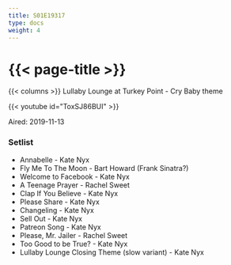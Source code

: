 ```yaml
---
title: S01E19317
type: docs
weight: 4
---
```


# {{< page-title >}}

{{< columns >}}
Lullaby Lounge at Turkey Point - Cry Baby theme

{{< youtube id="ToxSJ86BUI" >}}

Aired: 2019-11-13

### Setlist
* Annabelle - Kate Nyx
* Fly Me To The Moon - Bart Howard (Frank Sinatra?)
* Welcome to Facebook - Kate Nyx
* A Teenage Prayer - Rachel Sweet
* Clap If You Believe - Kate Nyx
* Please Share - Kate Nyx
* Changeling - Kate Nyx
* Sell Out - Kate Nyx
* Patreon Song - Kate Nyx
* Please, Mr. Jailer - Rachel Sweet
* Too Good to be True? - Kate Nyx
* Lullaby Lounge Closing Theme (slow variant) - Kate Nyx
